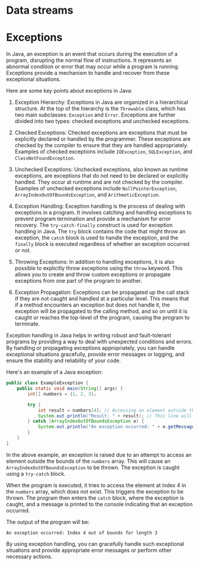 # Data streams

# Exceptions

In Java, an exception is an event that occurs during the execution of a program, disrupting the normal flow of instructions. It represents an abnormal condition or error that may occur while a program is running. Exceptions provide a mechanism to handle and recover from these exceptional situations.

Here are some key points about exceptions in Java:

1. Exception Hierarchy: Exceptions in Java are organized in a hierarchical structure. At the top of the hierarchy is the `Throwable` class, which has two main subclasses: `Exception` and `Error`. Exceptions are further divided into two types: checked exceptions and unchecked exceptions.

2. Checked Exceptions: Checked exceptions are exceptions that must be explicitly declared or handled by the programmer. These exceptions are checked by the compiler to ensure that they are handled appropriately. Examples of checked exceptions include `IOException`, `SQLException`, and `ClassNotFoundException`.

3. Unchecked Exceptions: Unchecked exceptions, also known as runtime exceptions, are exceptions that do not need to be declared or explicitly handled. They occur at runtime and are not checked by the compiler. Examples of unchecked exceptions include `NullPointerException`, `ArrayIndexOutOfBoundsException`, and `ArithmeticException`.

4. Exception Handling: Exception handling is the process of dealing with exceptions in a program. It involves catching and handling exceptions to prevent program termination and provide a mechanism for error recovery. The `try-catch-finally` construct is used for exception handling in Java. The `try` block contains the code that might throw an exception, the `catch` block is used to handle the exception, and the `finally` block is executed regardless of whether an exception occurred or not.

5. Throwing Exceptions: In addition to handling exceptions, it is also possible to explicitly throw exceptions using the `throw` keyword. This allows you to create and throw custom exceptions or propagate exceptions from one part of the program to another.

6. Exception Propagation: Exceptions can be propagated up the call stack if they are not caught and handled at a particular level. This means that if a method encounters an exception but does not handle it, the exception will be propagated to the calling method, and so on until it is caught or reaches the top-level of the program, causing the program to terminate.

Exception handling in Java helps in writing robust and fault-tolerant programs by providing a way to deal with unexpected conditions and errors. By handling or propagating exceptions appropriately, you can handle exceptional situations gracefully, provide error messages or logging, and ensure the stability and reliability of your code.

Here's an example of a Java exception:

```java
public class ExampleException {
    public static void main(String[] args) {
        int[] numbers = {1, 2, 3};

        try {
            int result = numbers[4]; // Accessing an element outside the array bounds
            System.out.println("Result: " + result); // This line will not be executed
        } catch (ArrayIndexOutOfBoundsException e) {
            System.out.println("An exception occurred: " + e.getMessage());
        }
    }
}
```

In the above example, an exception is raised due to an attempt to access an element outside the bounds of the `numbers` array. This will cause an `ArrayIndexOutOfBoundsException` to be thrown. The exception is caught using a `try-catch` block.

When the program is executed, it tries to access the element at index 4 in the `numbers` array, which does not exist. This triggers the exception to be thrown. The program then enters the `catch` block, where the exception is caught, and a message is printed to the console indicating that an exception occurred.

The output of the program will be:

```text
An exception occurred: Index 4 out of bounds for length 3
```

By using exception handling, you can gracefully handle such exceptional situations and provide appropriate error messages or perform other necessary actions.